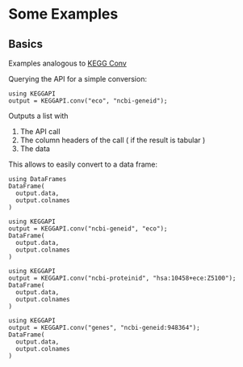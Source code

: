 # Some Examples

## Basics

Examples analogous to [KEGG Conv](https://www.kegg.jp/kegg/rest/keggapi.html#conv)

Querying the API for a simple conversion:

```@example
using KEGGAPI
output = KEGGAPI.conv("eco", "ncbi-geneid"); 
```

Outputs a list with
1. The API call
2. The column headers of the call ( if the result is tabular )
3. The data

This allows to easily convert to a data frame:

```@example
using DataFrames
DataFrame(
  output.data,
  output.colnames
)
```

```@example
using KEGGAPI
output = KEGGAPI.conv("ncbi-geneid", "eco");
DataFrame(
  output.data,
  output.colnames
)
```

```@example
using KEGGAPI
output = KEGGAPI.conv("ncbi-proteinid", "hsa:10458+ece:Z5100");
DataFrame(
  output.data,
  output.colnames
)
```

```@example
using KEGGAPI
output = KEGGAPI.conv("genes", "ncbi-geneid:948364");
DataFrame(
  output.data,
  output.colnames
)
```

